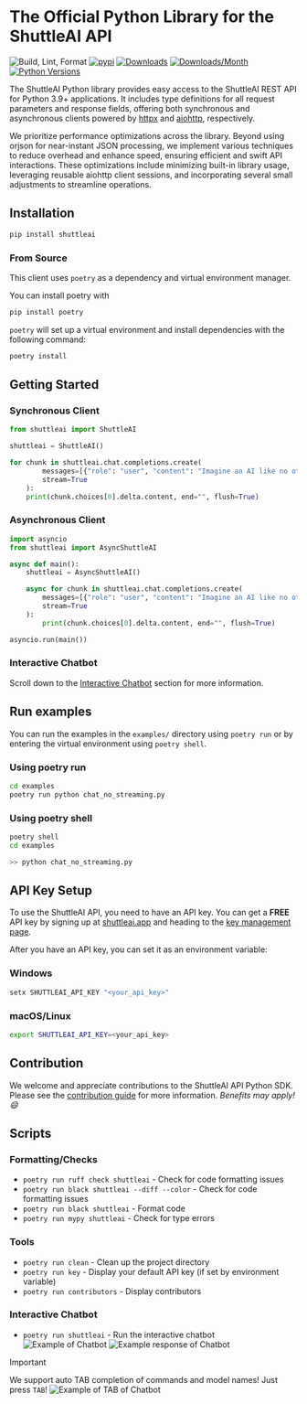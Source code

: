# The Official Python Library for the ShuttleAI API

![Build, Lint, Format](https://img.shields.io/github/actions/workflow/status/shuttleai/shuttleai-python/build_publish.yaml)
[![pypi](https://img.shields.io/pypi/v/shuttleai.svg?color=blue)](https://pypi.org/project/shuttleai/)
[![Downloads](https://pepy.tech/badge/shuttleai)](https://pepy.tech/project/shuttleai)
[![Downloads/Month](https://static.pepy.tech/badge/shuttleai/month)](https://pepy.tech/project/shuttleai)
[![Python Versions](https://img.shields.io/pypi/pyversions/shuttleai.svg)](https://pypi.org/project/shuttleai/)

The ShuttleAI Python library provides easy access to the ShuttleAI REST API for Python 3.9+ applications. It includes type definitions for all request parameters and response fields, offering both synchronous and asynchronous clients powered by [httpx](https://github.com/encode/httpx) and [aiohttp](https://github.com/aio-libs/aiohttp), respectively.

We prioritize performance optimizations across the library. Beyond using orjson for near-instant JSON processing, we implement various techniques to reduce overhead and enhance speed, ensuring efficient and swift API interactions. These optimizations include minimizing built-in library usage, leveraging reusable aiohttp client sessions, and incorporating several small adjustments to streamline operations.

## Installation

```s
pip install shuttleai
```

### From Source

This client uses `poetry` as a dependency and virtual environment manager.

You can install poetry with

```bash
pip install poetry
```

`poetry` will set up a virtual environment and install dependencies with the following command:

```bash
poetry install
```

## Getting Started

### Synchronous Client

```python
from shuttleai import ShuttleAI

shuttleai = ShuttleAI()

for chunk in shuttleai.chat.completions.create(
        messages=[{"role": "user", "content": "Imagine an AI like no other, its name is ShuttleAI."}],
        stream=True
    ):
    print(chunk.choices[0].delta.content, end="", flush=True)
```

### Asynchronous Client

```python
import asyncio
from shuttleai import AsyncShuttleAI

async def main():
    shuttleai = AsyncShuttleAI()

    async for chunk in shuttleai.chat.completions.create(
        messages=[{"role": "user", "content": "Imagine an AI like no other, its name is ShuttleAI."}],
        stream=True
    ):
        print(chunk.choices[0].delta.content, end="", flush=True)

asyncio.run(main())
```

### Interactive Chatbot

Scroll down to the [Interactive Chatbot](#interactive-chatbot) section for more information.

## Run examples

You can run the examples in the `examples/` directory using `poetry run` or by entering the virtual environment using `poetry shell`.

### Using poetry run

```bash
cd examples
poetry run python chat_no_streaming.py
```

### Using poetry shell

```bash
poetry shell
cd examples

>> python chat_no_streaming.py
```

## API Key Setup

To use the ShuttleAI API, you need to have an API key. 
You can get a **FREE** API key by signing up at 
[shuttleai.app](https://shuttleai.app) and heading to 
the [key management page](https://shuttleai.app/keys).

After you have an API key, you can set it as an environment variable:

### Windows

```s
setx SHUTTLEAI_API_KEY "<your_api_key>"
```

### macOS/Linux

```bash
export SHUTTLEAI_API_KEY=<your_api_key>
```

## Contribution
We welcome and appreciate contributions to the ShuttleAI API Python SDK.
Please see the [contribution guide](CONTRIBUTING.md) for more information.
*Benefits may apply! :smile:*

## Scripts
### Formatting/Checks
- `poetry run ruff check shuttleai` - Check for code formatting issues
- `poetry run black shuttleai --diff --color` - Check for code formatting issues
- `poetry run black shuttleai` - Format code
- `poetry run mypy shuttleai` - Check for type errors

### Tools
- `poetry run clean` - Clean up the project directory
- `poetry run key` - Display your default API key (if set by environment variable)
- `poetry run contributors` - Display contributors

### Interactive Chatbot
- `poetry run shuttleai` - Run the interactive chatbot
![Example of Chatbot](https://cdn.shuttleai.app/cdn/7ceab893-bedb-4df9-9067-e2c63672da0c.png)
![Example response of Chatbot](https://cdn.shuttleai.app/cdn/a6ec212b-6d01-4af9-b398-0e40960f8212.png)
> [!Important]
> We support auto TAB completion of commands and model names! Just press `TAB`!
![Example of TAB of Chatbot](https://cdn.shuttleai.app/cdn/465fd3cf-2c68-4ac4-a3e0-6125a22f675e.png)
